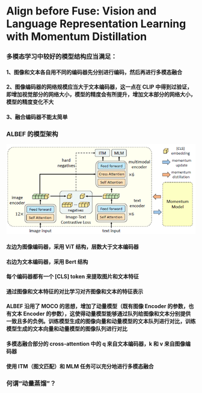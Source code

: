 # Align before Fuse: Vision and Language Representation Learning with Momentum Distillation

### 多模态学习中较好的模型结构应当满足：
#### 1、图像和文本各自用不同的编码器先分别进行编码，然后再进行多模态融合
#### 2、图像编码器的网络规模应当大于文本编码器，这一点在 CLIP 中得到过验证，即增加视觉部分的网络大小，模型的精度会有所提升，增加文本部分的网络大小，模型的精度变化不大
#### 3、融合编码器不能太简单

### ALBEF 的模型架构
<img src="ALBEF.png"><br>
#### 左边为图像编码器，采用 ViT 结构，层数大于文本编码器
#### 右边为文本编码器，采用 Bert 结构
#### 每个编码器都有一个 [CLS] token 来提取图片和文本特征
#### 通过图像和文本特征的对比学习对齐图像和文本的特征表示
#### ALBEF 沿用了 MOCO 的思想，增加了动量模型（既有图像 Encoder 的参数，也有文本 Encoder 的参数），这使得动量模型能够通过队列给图像和文本分别提供一致且多的负例。训练模型生成的图像向量和动量模型的文本队列进行对比，训练模型生成的文本向量和动量模型的图像队列进行对比
#### 多模态融合部分的 cross-attention 中的 q 来自文本编码器，k 和 v 来自图像编码器
#### 使用 ITM（图文匹配）和 MLM 任务可以充分地进行多模态融合

### 何谓“动量蒸馏”？
